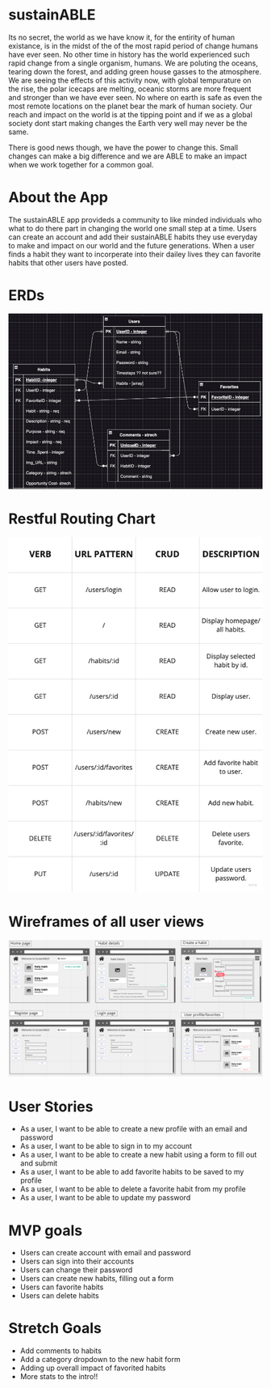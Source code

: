 # sustainABLE 

Its no secret, the world as we have know it, for the entirity of human existance, is in the midst of the of the most rapid period of change humans have ever seen. No other time in history has the world experienced such rapid change from a single organism, humans. We are poluting the oceans, tearing down the forest, and adding green house gasses to the atmosphere. We are seeing the effects of this activity now, with global tempurature on the rise, the polar icecaps are melting, oceanic storms are more frequent and stronger than we have ever seen. No where on earth is safe as even the most remote locations on the planet bear the mark of human society. Our reach and impact on the world is at the tipping point and if we as a global society dont start making changes the Earth very well may never be the same.  

There is good news though, we have the power to change this. Small changes can make a big difference and we are ABLE to make an impact when we work together for a common goal. 

# About the App

The sustainABLE app provideds a community to like minded individuals who what to do there part in changing the world one small step at a time. Users can create an account and add their sustainABLE habits they use everyday to make and impact on our world and the future generations. When a user finds a habit they want to incorperate into their dailey lives they can favorite habits that other users have posted. 

# ERDs

![Getting Started](./pics/ERD.png)

# Restful Routing Chart

![Getting Started](./pics/RRC.png)

# Wireframes of all user views

![Getting Started](./pics/Wireframes.png)

# User Stories

* As a user, I want to be able to create a new profile with an email and password
* As a user, I want to be able to sign in to my account
* As a user, I want to be able to create a new habit using a form to fill out and submit
* As a user, I want to be able to add favorite habits to be saved to my profile
* As a user, I want to be able to delete a favorite habit from my profile
* As a user, I want to be able to update my password

# MVP goals

* Users can create account with email and password
* Users can sign into their accounts
* Users can change their password
* Users can create new habits, filling out a form
* Users can favorite habits
* Users can delete habits

# Stretch Goals

* Add comments to habits
* Add a category dropdown to the new habit form
* Adding up overall impact of favorited habits
* More stats to the intro!!


